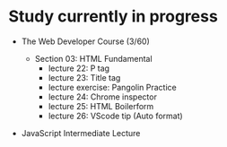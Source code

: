 # Study currently in progress

  - The Web Developer Course (3/60)
    - Section 03: HTML Fundamental
      - lecture 22: P tag 
      - lecture 23: Title tag
      - lecture exercise: Pangolin Practice
      - lecture 24: Chrome inspector
      - lecture 25: HTML Boilerform
      - lecture 26: VScode tip (Auto format)

  - JavaScript Intermediate Lecture
